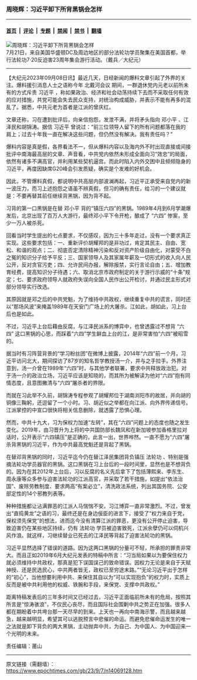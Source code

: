 ### 周晓辉：习近平卸下所背黑锅会怎样

---

#### [首页](../../../..?n14069128) &nbsp;|&nbsp; [评论](../../../../../epoch-comment?n14069128) &nbsp;|&nbsp; [专题](../../../../../epoch-special?n14069128) &nbsp;|&nbsp; [禁闻](../../../../../epoch-news?n14069128) &nbsp;|&nbsp; [禁书](../../../../../books?n14069128) &nbsp;|&nbsp; [翻墙](https://github.com/gfw-breaker/nogfw/blob/master/README.md?n14069128)


<div><img alt="周晓辉：习近平卸下所背黑锅会怎样" class="attachment-djy_600_400 size-djy_600_400 wp-post-image" src="https://i.epochtimes.com/assets/uploads/2023/08/id14063829-2fbb30636ff06e0ae87e1cee0f299c3b@1200x1200.jpg"/>
<div class="caption">
 7月21日，来自美国华盛顿DC及周边地区的部分法轮功学员聚集在美国首都，举行法轮功7‧20反迫害23周年集会游行活动。（戴兵／大纪元）
</div></div><hr/><div class="post_content" id="artbody" itemprop="articleBody">
 <!-- article content begin -->
 <p>
  【大纪元2023年09月08日讯】最近几天，日经新闻的爆料文章引起了外界的关注。爆料援引消息人士之语称今年
  <ok href="https://www.epochtimes.com/gb/tag/%E5%8C%97%E6%88%B4%E6%B2%B3%E4%BC%9A%E8%AE%AE.html">
   北戴河会议
  </ok>
  期间，一群退休党内元老以前所未有的方式斥责
  <ok href="https://www.epochtimes.com/gb/tag/%E4%B9%A0%E8%BF%91%E5%B9%B3.html">
   习近平
  </ok>
  ，称如果政治、经济和社会动荡持续下去而不采取任何有效的应对措施，共党可能会失去民众支持，对统治构成威胁，并表示不能有再多的混乱了。据悉，中共元老为首者是江派的曾庆红。
 </p>
 <p>
  文章还称，习在遭到批评后，向亲信抱怨，发泄不满，并将矛头指向
  <ok href="https://www.epochtimes.com/gb/tag/%E9%82%93%E5%B0%8F%E5%B9%B3.html">
   邓小平
  </ok>
  、江泽民和胡锦涛。据信
  <ok href="https://www.epochtimes.com/gb/tag/%E4%B9%A0%E8%BF%91%E5%B9%B3.html">
   习近平
  </ok>
  曾说过：“前三位领导人留下的所有问题都落在我的肩上；过去十年我一直在解决这些问题，但仍然没有解决。我有责任吗？”
 </p>
 <p>
  爆料内容是真是假，各界看法不一，但从爆料内容以及海内外不时出现直接或间接批评中南海最高层的文章、声音看，中共党内依然未形成全面向习“效忠”的局面，依然有诸多不满高官，并利用某些契机逼宫。而此时陷入内外交困中且频频隐身的习近平，再度因缺席G20峰会引发质疑，确实是个发难的好机会。
 </p>
 <p>
  因此，不管爆料真假，都说明中共高层内部波澜再起，习近平正承受来自党内的新一波压力，而习上述抱怨之语虽不辨真假，但习的确有责任，给习的一个建议就是：不要再替其前任继续背黑锅，因为背不起。
 </p>
 <p>
  习背的第一口黑锅是在替
  <ok href="https://www.epochtimes.com/gb/tag/%E9%82%93%E5%B0%8F%E5%B9%B3.html">
   邓小平
  </ok>
  背的“镇压六四”的黑锅。1989年4月到6月学潮爆发后，北京出现了百万人大游行，最终邓小平下令开枪，酿成了
  <ok href="https://www.epochtimes.com/gb/tag/%E2%80%9C%E5%85%AD%E5%9B%9B%E2%80%9D.html">
   “六四”
  </ok>
  惨案，至少一万人被杀死。
 </p>
 <p>
  回看当时学生提出的七点要求，不仅感叹，因为三十多年走过，没有一个要求真正实现。这些要求包括：一、重新评价胡耀邦的是非功过，肯定其民主、自由、宽松、和谐的观点；二、彻底否定清除精神污染和反对资产阶级自由化，对蒙受不白之冤的知识分子给予平反；三、国家领导人及其家属年薪及一切形式的收入向人民公开，反对贪官污吏；四、允许民间办报，解除报禁，实行言论自由；五、增加教育经费，提高知识分子待遇；六、取消北京市政府制定的关于游行示威的“十条”规定；七、要求政府领导人就政府失误向全国人民作出公开检讨，并通过民主形式对部分领导实行改选。
 </p>
 <p>
  其原因就是邓之后的中共党魁，为了维持中共政权，继续重复中共的谎言，同时还以“那场风波”来掩盖1989年在天安门广场上的大屠杀。江如此，胡如此，习上台后也是如此。
 </p>
 <p>
  不过，习近平上台后藉由反腐，与江泽民派系的博弈中，也曾透露过不想背
  <ok href="https://www.epochtimes.com/gb/tag/%E2%80%9C%E5%85%AD%E5%9B%9B%E2%80%9D.html">
   “六四”
  </ok>
  这口黑锅的心思，而踩着“六四”学生鲜血上台的江，是非常害怕“六四”被昭雪的。
 </p>
 <p>
  据当时有习阵营背景的“学习粉丝团”在微博上披露，2014年“六四”前一个月，习近平访问北大，期间探访了87岁的知名哲学教授汤一介，并与之手拉手。外界注意到，汤一介曾在1989年“六四”时，与其他学者联署，要求中共释放政治犯。对于汤一介的政治立场，习近平应该是知晓的，而其所为被解读为他对“六四”抱有同情态度，且意图撇清与“六四”屠杀者的界限。
 </p>
 <p>
  而就在习此举不久前，胡锦涛专程参观了胡耀邦位于湖南浏阳市的故居，并向胡的铜像三鞠躬，还逗留了一个小时。习、胡近似之举都在向江派、向外界传递信号。江派掌控的中宣口很快将相关信息删除，就透露了恐惧心理。
 </p>
 <p>
  然而，中共十九大，习为保权力加速“左转”，其在“六四”问题上的态度也随之发生变化。2019年，由习晋升为上将的中共国防部长魏凤和在新加坡参加香格里拉对话时，公开表示“六四镇压”是正确的，此言一出，世界哗然。一直不愿为“六四”屠杀背黑锅的习近平，作为中共最高党魁还是背起了黑锅。
 </p>
 <p>
  在替邓背黑锅的同时，习近平迄今仍在替江泽民集团背负镇压
  <ok href="https://www.epochtimes.com/gb/tag/%E6%B3%95%E8%BD%AE%E5%8A%9F.html">
   法轮功
  </ok>
  、特别是强摘法轮功学员器官的黑锅。这口黑锅在习上台后的一段时间里，显然也是不想背负的。因为在其2012年上台后，习以反腐的名义先后拿下了包括薄熙来、李东生、周永康等众多参与迫害法轮功的江派高官，并采取了若干措施，如提出“依法治国”、废除劳教制度、要求两高“有案必立”，清洗政法系统，列出其国务院、公安部定性的14个邪教列表等。
 </p>
 <p>
  种种措施都让沾满罪恶的江派人马惴惴不安。习江博弈一直非常激烈。不过，曾发出“直捣黄龙”之语的习，最终还是在身边佞臣的进言下，接受了“权力来自于党，保权须先保党”的想法，进而迄今没有清算江派的罪恶，更没有公开停止迫害，导致迫害仍在某些地区持续，仍有
  <ok href="https://www.epochtimes.com/gb/tag/%E6%B3%95%E8%BD%AE%E5%8A%9F.html">
   法轮功
  </ok>
  学员被迫害致死，江派余孽仍可以伺机兴风作浪。就这样，习继续替业已死去的江泽民等背起了迫害法轮功的黑锅。
 </p>
 <p>
  习近平显然选择了错误的道路。因为这两口黑锅的分量可不轻，所承担的罪责非常大。而且正如2019年6月大纪元发表的特稿中所言：“习当局如果以为要保住权力就必须维持中共政权，那真是犯下误国误己的致命错误。因权力无论是来自于天赋神授、还是民选民心，中共两者皆无，政权已至穷途末路。”“无论习近平出于怎样的“初心”，当他想要利用中共、来保住其自以为“可以实现抱负”的权力时，实质上反而是被中共利用他的权威、铁腕和手段，来保党、支撑中共政权。”
 </p>
 <p>
  距离特稿发表后的三年多时间又已经过去，习近平正面临前所未有的危局，按照其所言是“惊涛骇浪”，不仅民心丧尽，而且国际社会围剿中共之势正在加强。很多人都在期盼着中共垮台那一天尽早的到来。上天也一再向中南海示警，而且越来越急，越来越明显，希望其可以逃脱预言中悲催的命运。而避免悲催命运发生的唯一之法就是卸下背负的两大黑锅，主动抛弃中共，为自己、为中国人、为中国迎来一个光明的未来。
 </p>
 <p>
  责任编辑：莆山
 </p>
 <!-- article content end -->
 <div id="below_article_ad">
 </div>
</div>


---

原文链接（需翻墙）：https://www.epochtimes.com/gb/23/9/7/n14069128.htm
